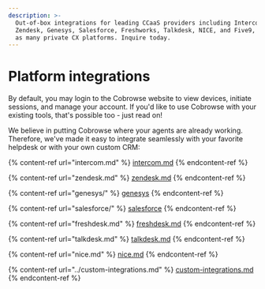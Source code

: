 ```yaml
---
description: >-
  Out-of-box integrations for leading CCaaS providers including Intercom,
  Zendesk, Genesys, Salesforce, Freshworks, Talkdesk, NICE, and Five9, as well
  as many private CX platforms. Inquire today.
---
```


# Platform integrations

By default, you may login to the Cobrowse website to view devices, initiate sessions, and manage your account. If you'd like to use Cobrowse with your existing tools, that's possible too - just read on!

We believe in putting Cobrowse where your agents are already working. Therefore, we've made it easy to integrate seamlessly with your favorite helpdesk or with your own custom CRM:

{% content-ref url="intercom.md" %}
[intercom.md](intercom.md)
{% endcontent-ref %}

{% content-ref url="zendesk.md" %}
[zendesk.md](zendesk.md)
{% endcontent-ref %}

{% content-ref url="genesys/" %}
[genesys](genesys/)
{% endcontent-ref %}

{% content-ref url="salesforce/" %}
[salesforce](salesforce/)
{% endcontent-ref %}

{% content-ref url="freshdesk.md" %}
[freshdesk.md](freshdesk.md)
{% endcontent-ref %}

{% content-ref url="talkdesk.md" %}
[talkdesk.md](talkdesk.md)
{% endcontent-ref %}

{% content-ref url="nice.md" %}
[nice.md](nice.md)
{% endcontent-ref %}

{% content-ref url="../custom-integrations.md" %}
[custom-integrations.md](../custom-integrations.md)
{% endcontent-ref %}
